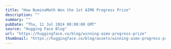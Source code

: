 ```yaml
---
title: "How NuminaMath Won the 1st AIMO Progress Prize"
description: ""
summary: ""
pubDate: "Thu, 11 Jul 2024 00:00:00 GMT"
source: "Hugging Face Blog"
url: "https://huggingface.co/blog/winning-aimo-progress-prize"
thumbnail: "https://huggingface.co/blog/assets/winning-aimo-progress-prize/thumbnail.png"
---
```


